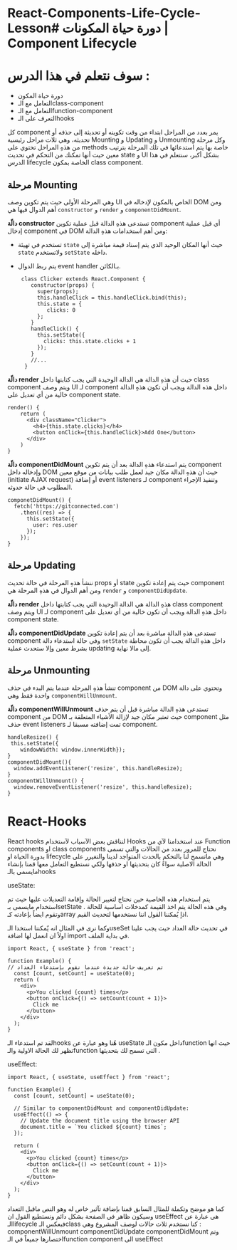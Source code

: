# React-Components-Life-Cycle-Lesson# دورة حياة المكونات | Component Lifecycle


# سوف نتعلم في هذا الدرس :
* دورة حياة المكون 
* التعامل مع الـclass-component
* التعامل مع الـfunction-component
* التعرف على الـhooks





كل component يمر بعدد من المراحل ابتداء من وقت تكوينه أو تحديثة إلى حذفه أو تحديثه، وهي ثلاث مراحل رئيسية Mounting و Updating و Unmounting وكل مرحلة من هذهِ المراحل تحتوي على methods خاصة بها يتم استدعائها في تلك المرحلة بترتيب معين حيث أنها تمكنك من التحكم في تحديث state و UI بشكل أكبر، سنتعلم في هذا الدرس lifecycle الخاصة بمكون class component.



## مرحلة Mounting

وهي المرحلة الأولى حيث يتم تكوين وصف UI الخاص بالمكون لإدخاله في DOM ومن أهم الدوال فيها هي `constructor` و `render` و `componentDidMount`.


**دالّة constructor** 
تستدعى هذهِ الدالة قبل عملية تكوين component أي قبل عملية إدخال component في DOM ومن أهم استخدامات هذهِ الدالة:

- تستخدم في تهيئة `state` حيث أنها المكان الوحيد الذي يتم إسناد قيمة مباشرة إلى `state` ولاتستخدم `setState` داخله.
- يتم ربط الدوال event handler بـالكائن.
   
   
       class Clicker extends React.Component {
          constructor(props) {
            super(props);
            this.handleClick = this.handleClick.bind(this);
            this.state = {
               clicks: 0
            };
          }
          handleClick() {
            this.setState({ 
              clicks: this.state.clicks + 1
            });
          }
          //...
        }


**دالّة render**
حيث أن هذهِ الدالة هي الدالة الوحيدة التي يجب كتابتها داخل class component ويتم وصف UI لـ component داخل هذه الدالة ويجب أن تكون هذهِ الدالة خالية من أي تعديل على component state.

    render() {
        return (
          <div className="Clicker">
            <h4>{this.state.clicks}</h4>
            <button onClick={this.handleClick}>Add One</button>
          </div>
        )
    }


**دالّة** **componentDidMount**
يتم استدعاء هذهِ الدالة بعد أن يتم تكوين component وإدخاله داخل DOM حيث أن هذهِ الدالة مكان جيد لعمل طلب بيانات من موقع معين (initiate AJAX request) أو إضافة event listeners لـ component وتنفيذ الإجراء المطلوب في حالة حدوثه.

    componetDidMount() {
      fetch('https://gitconnected.com')
        .then((res) => {
          this.setState({
            user: res.user
          });
        });
    }



## مرحلة Updating

ننشأ هذهِ المرحلة في حالة تحديث props أو state حيث يتم إعادة تكوين component ومن أهم الدوال في هذهِ المرحلة هي `render` و `componentDidUpdate`.

**دالّة** **render**
هذهِ الدالة هي الدالة الوحيدة التي يجب كتابتها داخل class component ويتم وصف UI لـ component داخل هذهِ الدالة ويجب أن تكون خالية من أي تعديل على component state.

**دالّة** **componentDidUpdate**
تستدعى هذهِ الدالة مباشرة بعد أن يتم إعادة تكوين component وفي حالة استدعاء دالة `setState` داخل هذهِ الدالة يجب أن تكون محاطة بشرط معين وإلا ستحدث عملية updating إلى مالا نهاية.

## مرحلة Unmounting

تنشأ هذهِ المرحلة عندما يتم البدء في حذف component من DOM وتحتوي على دالة واحدة فقط وهي `componentWillUnmount`.


**دالّة** **componentWillUnmount**
تستدعى هذهِ الدالة مباشرة قبل أن يتم حذف component من DOM حيث تعتبر مكان جيد لإزالة الأشياء المتعلقة بـ component مثل حذف event listeners تمت إضافته مسبقا لـ component.


    handleResize() {
     this.setState({
        windowWidth: window.innerWidth});
    }
    componentDidMount(){
      window.addEventListener('resize', this.handleResize);
    }
    componentWillUnmount() {
      window.removeEventListener('resize', this.handleResize);
    }
# React-Hooks

React hooks
لنناقش بعض الآسباب لآستخدام Hooks عند استخدامنا لآي من Function components او  class components
نحتاج للمرور بعدد من الحالات والتي تسمى بدورة الحياة او lifecycle  وهي ماتسمح لنا بالتحكم بالحدث المتواجد لدينا 
والتغيرر على الحالة الاصلية سواءً كان بتحديثها او حذفها ولكي نستطيع  التعامل معها قمنا بإنشاء مايسمى بالـhooks 


useState:

يتم استخدام هذه الخاصية حين نحتاج لتغيير الحالة وإقامة التعديلات عليها حيث تم استخدام مايسمى بـsetState وفي هذه الحالة يتم اخذ القيمة كمدخلات اساسية للحالة . وتقوم ايضاً بإعادته كـarray
اذاٍ يُمكننا القول اننا نستخدمها لتحديث القيم.

وكما نرى في المثال انه يٌمكننا استخدا الـuseSet في تحديث حالة العداد
حيث يجب علينا اولاً ان انعمل لها اضافة import في بداية الملف.


    import React, { useState } from 'react';
    
    function Example() {
    // تم تعريف حالة جديدة عندما نقوم بإستدعاء العداد
      const [count, setCount] = useState(0);
      return (
        <div>
          <p>You clicked {count} times</p>
          <button onClick={() => setCount(count + 1)}>
            Click me
          </button>
        </div>
      );
    }

لقد تم استدعاء الـhooks  هُنا وهو عبارة عن useState داخل مكون الـfunction
حيث انها تظهر لك الحالة الاولية والـfunction التي تسمح لك بتحديثها .


useEffect:


    import React, { useState, useEffect } from 'react';
    
    function Example() {
      const [count, setCount] = useState(0);
    
      // Similar to componentDidMount and componentDidUpdate:
      useEffect(() => {
        // Update the document title using the browser API
        document.title = `You clicked ${count} times`;
      });
    
      return (
        <div>
          <p>You clicked {count} times</p>
          <button onClick={() => setCount(count + 1)}>
            Click me
          </button>
        </div>
      );
    }

كما هو موضح وتكملة للمثال السابق قمنا بإضافة تآثير خاص له وهو النص ماقبل التعداد وسيكون ظاهر في الصفحة بشكل دائم
ونستطيع القول ان useEffect هي عبارة عن الـlifecycle فبعكس الـclass كنا نستخدم ثلاث حالات لوصف المشروع وهي :
componentWillUnmount
componentDidUpdate
componentDidMount
وتم اختصارها جميعاً في الـfunction component الى useEffect



